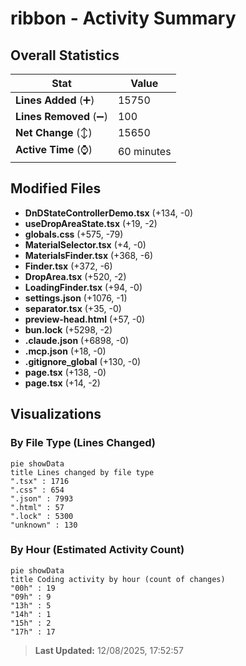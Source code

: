 # ribbon - Activity Summary 

## Overall Statistics

| Stat                   | Value                                                             |
| ---------------------- | ----------------------------------------------------------------- |
| **Lines Added** (➕)   | 15750                                          |
| **Lines Removed** (➖) | 100                                        |
| **Net Change** (↕)    | 15650                |
| **Active Time** (⌚)   | 60 minutes |


## Modified Files
- **DnDStateControllerDemo.tsx** (+134, -0)
- **useDropAreaState.tsx** (+19, -2)
- **globals.css** (+575, -79)
- **MaterialSelector.tsx** (+4, -0)
- **MaterialsFinder.tsx** (+368, -6)
- **Finder.tsx** (+372, -6)
- **DropArea.tsx** (+520, -2)
- **LoadingFinder.tsx** (+94, -0)
- **settings.json** (+1076, -1)
- **separator.tsx** (+35, -0)
- **preview-head.html** (+57, -0)
- **bun.lock** (+5298, -2)
- **.claude.json** (+6898, -0)
- **.mcp.json** (+18, -0)
- **.gitignore_global** (+130, -0)
- **page.tsx** (+138, -0)
- **page.tsx** (+14, -2)

## Visualizations

### By File Type (Lines Changed)

```mermaid
pie showData
title Lines changed by file type
".tsx" : 1716
".css" : 654
".json" : 7993
".html" : 57
".lock" : 5300
"unknown" : 130
```

### By Hour (Estimated Activity Count)

```mermaid
pie showData
title Coding activity by hour (count of changes)
"00h" : 19
"09h" : 9
"13h" : 5
"14h" : 1
"15h" : 2
"17h" : 17
```


> **Last Updated:** 12/08/2025, 17:52:57